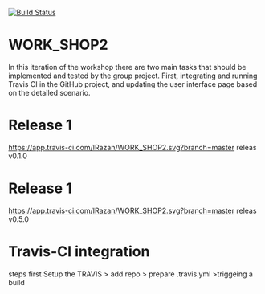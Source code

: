 [![Build Status](https://app.travis-ci.com/Node3009/WORK_SHOP2.svg?branch=master)](https://app.travis-ci.com/Node3009/WORK_SHOP2)
# WORK_SHOP2
In this iteration of the workshop there are two main tasks that should be implemented and tested by the
group project. First, integrating and running Travis CI in the GitHub project, and updating the
user interface page based on the detailed scenario.

# Release 1
https://app.travis-ci.com/IRazan/WORK_SHOP2.svg?branch=master  releas v0.1.0


# Release 1
https://app.travis-ci.com/IRazan/WORK_SHOP2.svg?branch=master  releas v0.5.0



# Travis-CI integration 
steps first Setup the TRAVIS > add repo > prepare .travis.yml >triggeing a build

